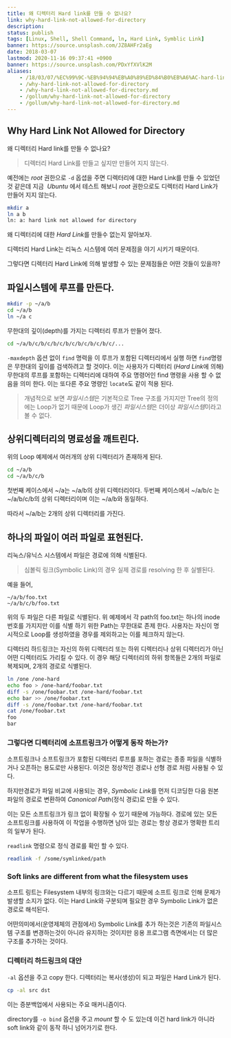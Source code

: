 ```yaml
---
title: 왜 디렉터리 Hard link를 만들 수 없나요?
link: why-hard-link-not-allowed-for-directory
description: 
status: publish
tags: [Linux, Shell, Shell Command, ln, Hard Link, Symblic Link]
banner: https://source.unsplash.com/JZ8AHFr2aEg
date: 2018-03-07
lastmod: 2020-11-16 09:37:41 +0900
banner: https://source.unsplash.com/PDxYfXVlK2M
aliases:
    - /18/03/07/%EC%99%9C-%EB%94%94%EB%A0%89%ED%84%B0%EB%A6%AC-hard-link%EB%A5%BC-%EB%A7%8C%EB%93%A4-%EC%88%98-%EC%97%86%EB%82%98%EC%9A%94/
    - /why-hard-link-not-allowed-for-directory
    - /why-hard-link-not-allowed-for-directory.md
    - /gollum/why-hard-link-not-allowed-for-directory
    - /gollum/why-hard-link-not-allowed-for-directory.md
---
```


## Why Hard Link Not Allowed for Directory
왜 디렉터리 Hard link를 만들 수 없나요?

> 디렉터리 Hard Link를 만들고 싶지만 만들어 지지 않는다. 

예전에는 *root* 권한으로 `-d` 옵셥을 주면 디렉터리에 대한 Hard Link를 만들 수 있었던것 같은데 지금  *Ubuntu* 에서 테스트 해보니 *root* 권한으로도 디렉터리 Hard Link가 만들어 지지 않는다. 
    
```bash    
mkdir a
ln a b
ln: a: hard link not allowed for directory
```

왜 디렉터리에 대한 *Hard Link*를 만들수 없는지 알아보자.
<!--more-->


디렉터리 Hard Link는 리눅스 시스템에 여러 문제점을 야기 시키기 때문이다. 

그렇다면 디렉터리 Hard Link에 의해 발생할 수 있는 문제점들은 어떤 것들이 있을까?

## 파일시스템에 루프를 만든다.
    
```bash    
mkdir -p ~/a/b
cd ~/a/b
ln ~/a c
```

무한대의 깊이(depth)를 가지는 디렉터리 루프가 만들어 졌다. 
    
```bash    
cd ~/a/b/c/b/c/b/c/b/c/b/c/b/c/b/c/...
```
    

`-maxdepth` 옵션 없이 `find` 명력을 이 루프가 포함된 디렉터리에서 실행 하면 `find`명령은 무한대의 깊이를 검색하려고 할 것이다. 이는 사용자가 디렉터리 (*Hard Link*에 의해)무한대의 루프를 포함하는 디렉터리에 대하여 주요 명령어인 find 명령을 사용 할 수 없음을 의미 한다. 이는 또다른 주요 명령인 `locate`도 같이 적용 된다. 

> 개념적으로 보면 *파일시스템*은 기본적으로 Tree 구조를 가지지만 Tree의 정의에는 Loop가 없기 때문에 Loop가 생긴 *파일시스템*은 더이상 *파일시스템*이라고 볼 수 없다. 

## 상위디렉터리의 명료성을 깨트린다.

위의 Loop 예제에서 여러개의 상위 디렉터리가 존재하게 된다. 
    
```bash
cd ~/a/b
cd ~/a/b/c/b
```

첫번째 케이스에서 ~/a는 ~/a/b의 상위 디렉터리이다. 두번째 케이스에서 ~/a/b/c 는 ~/a/b/c/b의 상위 디렉터리이며 이는 ~/a/b와 동일하다. 

따라서 ~/a/b는 2개의 상위 디렉터리를 가진다. 

## 하나의 파일이 여러 파일로 표현된다.

리눅스/유닉스 시스템에서 파일은 경로에 의해 식별된다. 

> 심볼릭 링크(Symbolic Link)의 경우 실제 경로를 resolving 한 후 실별된다. 

예을 들어, 
    
```    
~/a/b/foo.txt
~/a/b/c/b/foo.txt
```
    

위의 두 파일은 다른 파일로 식별된다. 위 예제에서 각 path의 foo.txt는 하나의 inode 번호를 가지지만 이를 식별 하기 위한 Path는 무한대로 존제 한다. 사용자는 자신이 명시적으로 Loop를 생성하였을 경우를 제외하고는 이를 체크하지 않는다. 

디렉터리 하드링크는 자신의 하위 디렉터리 또는 하위 디렉터리나 상위 디렉터리가 아닌 어떤 디렉터리도 가리킬 수 있다. 이 경우 해당 디렉터리의 하위 항목들은 2개의 파일로 복제되며, 2개의 경로로 식별된다. 
    
```bash    
ln /one /one-hard 
echo foo > /one-hard/foobar.txt 
diff -s /one/foobar.txt /one-hard/foobar.txt
echo bar >> /one/foobar.txt 
diff -s /one/foobar.txt /one-hard/foobar.txt 
cat /one/foobar.txt 
foo 
bar
```
    
### 그렇다면 디렉터리에 소프트링크가 어떻게 동작 하는가?

소프트링크나 소프트링크가 포함된 디렉터리 루프를 포하는 경로는 종종 파일을 식별하거나 오픈하는 용도로만 사용된다. 이것은 정상적인 경로나 선형 경로 처럼 사용될 수 있다. 

하지만경로가 파일 비교에 사용되는 경우, *Symbolic Link*를 먼저 디코딩한 다음 원본 파일의 경로로 변환하여 *Canonical Path*(정식 경로)로 만들 수 있다. 

이는 모든 소프트링크가 링크 없이 확장될 수 있기 때문에 가능하다. 경로에 있는 모든 소프트링크를 사용하여 이 작업을 수행하면 남아 있는 경로는 항상 경로가 명확한 트리의 일부가 된다. 

`readlink` 명령으로 정식 경로를 확인 할 수 있다. 
    
```bash    
readlink -f /some/symlinked/path
```
    

### Soft links are different from what the filesystem uses

소프트 링트는 Filesystem 내부의 링크와는 다르기 때문에 소프트 링크로 인해 문제가 발생할 소지가 없다. 이는 Hard Link와 구분되며 필요한 경우 Symbolic Link가 없은 경로로 해석된다.

어떤의미에서(운영제체의 관점에서) Symbolic Link를 추가 하는것은 기존의 파일시스템 구조를 변경하는것이 아니라 유지하는 것이지만 응용 프로그램 측면에서는 더 많은 구조를 추가하는 것이다. 


### 디렉터리 하드링크의 대안

`-al` 옵션을 주고 copy 한다. 디렉터리는 복사(생성)이 되고 파일은 Hard Link가 된다. 
    
```bash    
cp -al src dst
```

이는 증분백업에서 사용되는 주요 매커니즘이다. 

directory를 `-o bind` 옵션을 주고 *mount* 할 수 도 있는데 이건 hard link가 아니라 soft link와 같이 동작 하니 넘어가기로 한다.

